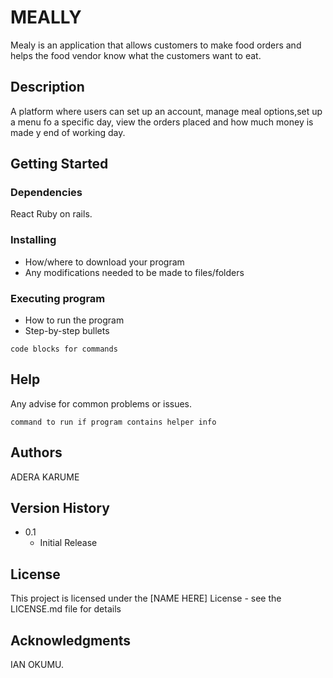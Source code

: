 # MEALLY
Mealy is an application that allows customers to make food orders and helps the food vendor know what the customers want to eat. 

## Description
 A platform where users can set up an account, manage meal options,set up a menu fo a specific day, view the orders placed and how much money is made y end of working day.


## Getting Started

### Dependencies

React
Ruby on rails.

### Installing

* How/where to download your program
* Any modifications needed to be made to files/folders

### Executing program

* How to run the program
* Step-by-step bullets
```
code blocks for commands
```

## Help

Any advise for common problems or issues.
```
command to run if program contains helper info
```

## Authors

ADERA KARUME



## Version History

* 0.1
    * Initial Release

## License

This project is licensed under the [NAME HERE] License - see the LICENSE.md file for details

## Acknowledgments
IAN OKUMU.
